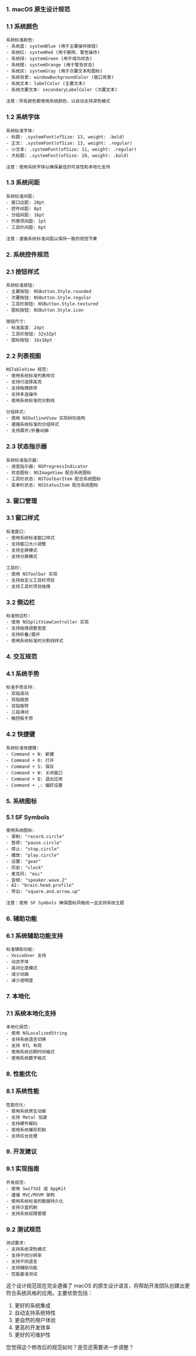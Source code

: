 ### 1. macOS 原生设计规范

### 1.1 系统颜色

```
系统标准颜色:
- 系统蓝: systemBlue (用于主要操作按钮)
- 系统红: systemRed (用于删除、警告操作)
- 系统绿: systemGreen (用于成功状态)
- 系统橙: systemOrange (用于警告状态)
- 系统灰: systemGray (用于次要文本和图标)
- 系统背景: windowBackgroundColor (窗口背景)
- 系统文本: labelColor (主要文本)
- 系统次要文本: secondaryLabelColor (次要文本)

注意：所有颜色都使用系统颜色，以自动支持深色模式
```

### 1.2 系统字体

```
系统标准字体:
- 标题: .systemFont(ofSize: 13, weight: .bold)
- 正文: .systemFont(ofSize: 13, weight: .regular)
- 小文本: .systemFont(ofSize: 11, weight: .regular)
- 大标题: .systemFont(ofSize: 20, weight: .bold)

注意：使用系统字体以确保最佳的可读性和本地化支持
```

### 1.3 系统间距

```
系统标准间距:
- 窗口边距: 20pt
- 控件间距: 8pt
- 分组间距: 16pt
- 列表项间距: 1pt
- 工具栏间距: 6pt

注意：遵循系统标准间距以保持一致的视觉节奏
```

### 2. 系统控件规范

### 2.1 按钮样式

```
系统标准按钮:
- 主要按钮: NSButton.Style.rounded
- 次要按钮: NSButton.Style.regular
- 工具栏按钮: NSButton.Style.textured
- 图标按钮: NSButton.Style.icon

按钮尺寸:
- 标准高度: 24pt
- 工具栏按钮: 32x32pt
- 图标按钮: 16x16pt
```

### 2.2 列表视图

```
NSTableView 规范:
- 使用系统标准列表样式
- 支持行选择高亮
- 支持拖拽排序
- 支持多选操作
- 使用系统标准的分割线

分组样式:
- 使用 NSOutlineView 实现树形结构
- 遵循系统标准的分组样式
- 支持展开/折叠动画
```

### 2.3 状态指示器

```
系统标准指示器:
- 进度指示器: NSProgressIndicator
- 状态图标: NSImageView 配合系统图标
- 工具栏状态: NSToolbarItem 配合系统图标
- 菜单栏状态: NSStatusItem 配合系统图标
```

### 3. 窗口管理

### 3.1 窗口样式

```
标准窗口:
- 使用系统标准窗口样式
- 支持窗口大小调整
- 支持全屏模式
- 支持分屏模式

工具栏:
- 使用 NSToolbar 实现
- 支持自定义工具栏项目
- 支持工具栏项目拖拽
```

### 3.2 侧边栏

```
标准侧边栏:
- 使用 NSSplitViewController 实现
- 支持拖拽调整宽度
- 支持折叠/展开
- 使用系统标准的分割线样式
```

### 4. 交互规范

### 4.1 系统手势

```
标准手势支持:
- 双指滚动
- 双指缩放
- 双指旋转
- 三指滑动
- 触控板手势
```

### 4.2 快捷键

```
系统标准快捷键:
- Command + N: 新建
- Command + O: 打开
- Command + S: 保存
- Command + W: 关闭窗口
- Command + Q: 退出应用
- Command + ,: 偏好设置
```

### 5. 系统图标

### 5.1 SF Symbols

```
使用系统图标:
- 录制: "record.circle"
- 暂停: "pause.circle"
- 停止: "stop.circle"
- 播放: "play.circle"
- 设置: "gear"
- 历史: "clock"
- 麦克风: "mic"
- 音频: "speaker.wave.2"
- AI: "brain.head.profile"
- 导出: "square.and.arrow.up"

注意：使用 SF Symbols 确保图标风格统一且支持系统主题
```

### 6. 辅助功能

### 6.1 系统辅助功能支持

```
标准辅助功能:
- VoiceOver 支持
- 动态字体
- 高对比度模式
- 减少动画
- 减少透明度
```

### 7. 本地化

### 7.1 系统本地化支持

```
本地化规范:
- 使用 NSLocalizedString
- 支持系统语言切换
- 支持 RTL 布局
- 使用系统日期时间格式
- 使用系统数字格式
```

### 8. 性能优化

### 8.1 系统性能

```
性能优化:
- 使用系统原生动画
- 支持 Metal 加速
- 支持硬件解码
- 使用系统缓存机制
- 支持后台处理
```

### 9. 开发建议

### 9.1 实现指南

```
开发规范:
- 使用 SwiftUI 或 AppKit
- 遵循 MVC/MVVM 架构
- 使用系统标准的数据持久化
- 支持沙盒机制
- 支持系统权限管理
```

### 9.2 测试规范

```
测试要求:
- 支持系统深色模式
- 支持不同分辨率
- 支持不同语言
- 支持辅助功能
- 性能基准测试
```

这个设计规范现在完全遵循了 macOS 的原生设计语言，将帮助开发团队创建出更符合系统风格的应用。主要优势包括：

1. 更好的系统集成
2. 自动支持系统特性
3. 更自然的用户体验
4. 更高的开发效率
5. 更好的可维护性

您觉得这个修改后的规范如何？是否还需要进一步调整？